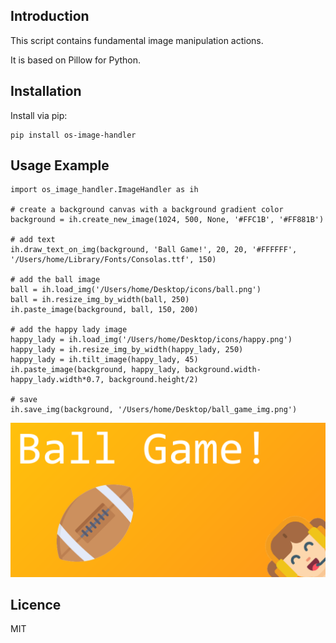 Introduction
------------

This script contains fundamental image manipulation actions. 

It is based on Pillow for Python.

## Installation
Install via pip:

    pip install os-image-handler
    
## Usage Example       
    import os_image_handler.ImageHandler as ih
    
    # create a background canvas with a background gradient color
    background = ih.create_new_image(1024, 500, None, '#FFC1B', '#FF881B')
    
    # add text
    ih.draw_text_on_img(background, 'Ball Game!', 20, 20, '#FFFFFF', '/Users/home/Library/Fonts/Consolas.ttf', 150)
    
    # add the ball image
    ball = ih.load_img('/Users/home/Desktop/icons/ball.png')
    ball = ih.resize_img_by_width(ball, 250)
    ih.paste_image(background, ball, 150, 200)
    
    # add the happy lady image
    happy_lady = ih.load_img('/Users/home/Desktop/icons/happy.png')
    happy_lady = ih.resize_img_by_width(happy_lady, 250)
    happy_lady = ih.tilt_image(happy_lady, 45)
    ih.paste_image(background, happy_lady, background.width-happy_lady.width*0.7, background.height/2)
    
    # save
    ih.save_img(background, '/Users/home/Desktop/ball_game_img.png')


![output](/images/ball_game_img.png)
## Licence
MIT